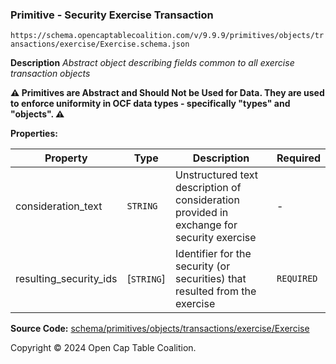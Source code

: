### Primitive - Security Exercise Transaction

`https://schema.opencaptablecoalition.com/v/9.9.9/primitives/objects/transactions/exercise/Exercise.schema.json`

**Description** _Abstract object describing fields common to all exercise transaction objects_

**:warning: Primitives are Abstract and Should Not be Used for Data. They are used to enforce uniformity in OCF data types - specifically "types" and "objects". :warning:**

**Properties:**

| Property               | Type       | Description                                                                               | Required   |
| ---------------------- | ---------- | ----------------------------------------------------------------------------------------- | ---------- |
| consideration_text     | `STRING`   | Unstructured text description of consideration provided in exchange for security exercise | -          |
| resulting_security_ids | [`STRING`] | Identifier for the security (or securities) that resulted from the exercise               | `REQUIRED` |

**Source Code:** [schema/primitives/objects/transactions/exercise/Exercise](../../../../../../../schema/primitives/objects/transactions/exercise/Exercise.schema.json)

Copyright © 2024 Open Cap Table Coalition.
